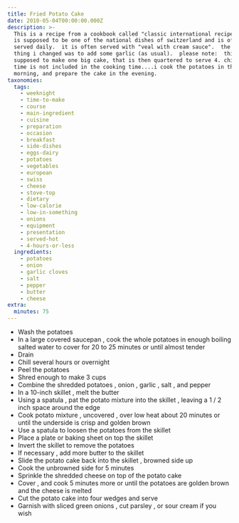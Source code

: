```yaml
---
title: Fried Potato Cake
date: 2010-05-04T00:00:00.000Z
description: >-
  This is a recipe from a cookbook called "classic international recipes".  it
  is supposed to be one of the national dishes of switzerland and is often
  served daily.  it is often served with "veal with cream sauce".  the only
  thing i changed was to add some garlic (as usual).  please note:  this is
  supposed to make one big cake, that is then quartered to serve 4. chilling
  time is not included in the cooking time....i cook the potatoes in the
  morning, and prepare the cake in the evening.
taxonomies:
  tags:
    - weeknight
    - time-to-make
    - course
    - main-ingredient
    - cuisine
    - preparation
    - occasion
    - breakfast
    - side-dishes
    - eggs-dairy
    - potatoes
    - vegetables
    - european
    - swiss
    - cheese
    - stove-top
    - dietary
    - low-calorie
    - low-in-something
    - onions
    - equipment
    - presentation
    - served-hot
    - 4-hours-or-less
  ingredients:
    - potatoes
    - onion
    - garlic cloves
    - salt
    - pepper
    - butter
    - cheese
extra:
  minutes: 75
---
```

 - Wash the potatoes
 - In a large covered saucepan , cook the whole potatoes in enough boiling salted water to cover for 20 to 25 minutes or until almost tender
 - Drain
 - Chill several hours or overnight
 - Peel the potatoes
 - Shred enough to make 3 cups
 - Combine the shredded potatoes , onion , garlic , salt , and pepper
 - In a 10-inch skillet , melt the butter
 - Using a spatula , pat the potato mixture into the skillet , leaving a 1 / 2 inch space around the edge
 - Cook potato mixture , uncovered , over low heat about 20 minutes or until the underside is crisp and golden brown
 - Use a spatula to loosen the potatoes from the skillet
 - Place a plate or baking sheet on top the skillet
 - Invert the skillet to remove the potatoes
 - If necessary , add more butter to the skillet
 - Slide the potato cake back into the skillet , browned side up
 - Cook the unbrowned side for 5 minutes
 - Sprinkle the shredded cheese on top of the potato cake
 - Cover , and cook 5 minutes more or until the potatoes are golden brown and the cheese is melted
 - Cut the potato cake into four wedges and serve
 - Garnish with sliced green onions , cut parsley , or sour cream if you wish
